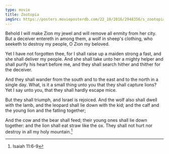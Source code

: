 ```yaml
---
type: movie
title: Zootopia
imgSrc: https://posters.movieposterdb.com/22_10/2016/2948356/s_zootopia-movie-poster_8e09d49a.jpg
---
```


Behold I will make Zion my jewel and will remove all enmity from her city. But a deceiver entereth in among them, a wolf in sheep's clothing, who seeketh to destroy my people, O Zion my beloved.

Yet I have not forgotten thee, for I shall raise up a maiden strong a fast, and she shall deliver my people. And she shall take unto her a mighty helper and shall purify his heart before me, and they shall search hither and thither for the deceiver.

And they shall wander from the south and to the east and to the north in a single day. What, is it a small thing unto you that they shall capture lions? Yet I say unto you, that they shall hardly escape mice.

But they shall triumph, and Israel is rejoiced. And the wolf also shall dwell with the lamb, and the leopard shall lie down with the kid; and the calf and the young lion and the fatling together;

And the cow and the bear shall feed; their young ones shall lie down together: and the lion shall eat straw like the ox. They shall not hurt nor destroy in all my holy mountain.[^isa-11-6-9]

[^isa-11-6-9]: Isaiah 11:6-9
